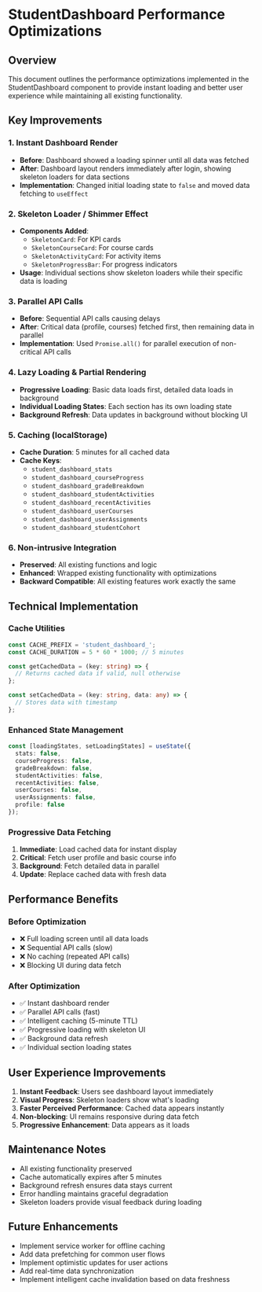 # StudentDashboard Performance Optimizations

## Overview
This document outlines the performance optimizations implemented in the StudentDashboard component to provide instant loading and better user experience while maintaining all existing functionality.

## Key Improvements

### 1. Instant Dashboard Render
- **Before**: Dashboard showed a loading spinner until all data was fetched
- **After**: Dashboard layout renders immediately after login, showing skeleton loaders for data sections
- **Implementation**: Changed initial loading state to `false` and moved data fetching to `useEffect`

### 2. Skeleton Loader / Shimmer Effect
- **Components Added**:
  - `SkeletonCard`: For KPI cards
  - `SkeletonCourseCard`: For course cards
  - `SkeletonActivityCard`: For activity items
  - `SkeletonProgressBar`: For progress indicators
- **Usage**: Individual sections show skeleton loaders while their specific data is loading

### 3. Parallel API Calls
- **Before**: Sequential API calls causing delays
- **After**: Critical data (profile, courses) fetched first, then remaining data in parallel
- **Implementation**: Used `Promise.all()` for parallel execution of non-critical API calls

### 4. Lazy Loading & Partial Rendering
- **Progressive Loading**: Basic data loads first, detailed data loads in background
- **Individual Loading States**: Each section has its own loading state
- **Background Refresh**: Data updates in background without blocking UI

### 5. Caching (localStorage)
- **Cache Duration**: 5 minutes for all cached data
- **Cache Keys**: 
  - `student_dashboard_stats`
  - `student_dashboard_courseProgress`
  - `student_dashboard_gradeBreakdown`
  - `student_dashboard_studentActivities`
  - `student_dashboard_recentActivities`
  - `student_dashboard_userCourses`
  - `student_dashboard_userAssignments`
  - `student_dashboard_studentCohort`

### 6. Non-intrusive Integration
- **Preserved**: All existing functions and logic
- **Enhanced**: Wrapped existing functionality with optimizations
- **Backward Compatible**: All existing features work exactly the same

## Technical Implementation

### Cache Utilities
```typescript
const CACHE_PREFIX = 'student_dashboard_';
const CACHE_DURATION = 5 * 60 * 1000; // 5 minutes

const getCachedData = (key: string) => {
  // Returns cached data if valid, null otherwise
};

const setCachedData = (key: string, data: any) => {
  // Stores data with timestamp
};
```

### Enhanced State Management
```typescript
const [loadingStates, setLoadingStates] = useState({
  stats: false,
  courseProgress: false,
  gradeBreakdown: false,
  studentActivities: false,
  recentActivities: false,
  userCourses: false,
  userAssignments: false,
  profile: false
});
```

### Progressive Data Fetching
1. **Immediate**: Load cached data for instant display
2. **Critical**: Fetch user profile and basic course info
3. **Background**: Fetch detailed data in parallel
4. **Update**: Replace cached data with fresh data

## Performance Benefits

### Before Optimization
- ❌ Full loading screen until all data loads
- ❌ Sequential API calls (slow)
- ❌ No caching (repeated API calls)
- ❌ Blocking UI during data fetch

### After Optimization
- ✅ Instant dashboard render
- ✅ Parallel API calls (fast)
- ✅ Intelligent caching (5-minute TTL)
- ✅ Progressive loading with skeleton UI
- ✅ Background data refresh
- ✅ Individual section loading states

## User Experience Improvements

1. **Instant Feedback**: Users see dashboard layout immediately
2. **Visual Progress**: Skeleton loaders show what's loading
3. **Faster Perceived Performance**: Cached data appears instantly
4. **Non-blocking**: UI remains responsive during data fetch
5. **Progressive Enhancement**: Data appears as it loads

## Maintenance Notes

- All existing functionality preserved
- Cache automatically expires after 5 minutes
- Background refresh ensures data stays current
- Error handling maintains graceful degradation
- Skeleton loaders provide visual feedback during loading

## Future Enhancements

- Implement service worker for offline caching
- Add data prefetching for common user flows
- Implement optimistic updates for user actions
- Add real-time data synchronization
- Implement intelligent cache invalidation based on data freshness
